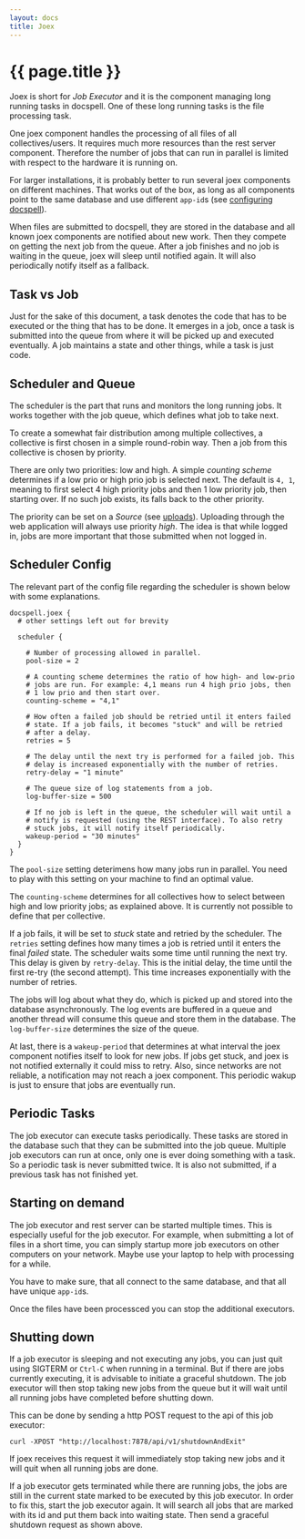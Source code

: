 ```yaml
---
layout: docs
title: Joex
---
```


# {{ page.title }}

Joex is short for *Job Executor* and it is the component managing long
running tasks in docspell. One of these long running tasks is the file
processing task.

One joex component handles the processing of all files of all
collectives/users. It requires much more resources than the rest
server component. Therefore the number of jobs that can run in
parallel is limited with respect to the hardware it is running on.

For larger installations, it is probably better to run several joex
components on different machines. That works out of the box, as long
as all components point to the same database and use different
`app-id`s (see [configuring docspell](./configure.html)).

When files are submitted to docspell, they are stored in the database
and all known joex components are notified about new work. Then they
compete on getting the next job from the queue. After a job finishes
and no job is waiting in the queue, joex will sleep until notified
again. It will also periodically notify itself as a fallback.

## Task vs Job

Just for the sake of this document, a task denotes the code that has
to be executed or the thing that has to be done. It emerges in a job,
once a task is submitted into the queue from where it will be picked
up and executed eventually. A job maintains a state and other things,
while a task is just code.


## Scheduler and Queue

The scheduler is the part that runs and monitors the long running
jobs. It works together with the job queue, which defines what job to
take next.

To create a somewhat fair distribution among multiple collectives, a
collective is first chosen in a simple round-robin way. Then a job
from this collective is chosen by priority.

There are only two priorities: low and high. A simple *counting
scheme* determines if a low prio or high prio job is selected
next. The default is `4, 1`, meaning to first select 4 high priority
jobs and then 1 low priority job, then starting over. If no such job
exists, its falls back to the other priority.

The priority can be set on a *Source* (see
[uploads](uploading.html)). Uploading through the web application will
always use priority *high*. The idea is that while logged in, jobs are
more important that those submitted when not logged in.


## Scheduler Config

The relevant part of the config file regarding the scheduler is shown
below with some explanations.

```
docspell.joex {
  # other settings left out for brevity

  scheduler {

    # Number of processing allowed in parallel.
    pool-size = 2

    # A counting scheme determines the ratio of how high- and low-prio
    # jobs are run. For example: 4,1 means run 4 high prio jobs, then
    # 1 low prio and then start over.
    counting-scheme = "4,1"

    # How often a failed job should be retried until it enters failed
    # state. If a job fails, it becomes "stuck" and will be retried
    # after a delay.
    retries = 5

    # The delay until the next try is performed for a failed job. This
    # delay is increased exponentially with the number of retries.
    retry-delay = "1 minute"

    # The queue size of log statements from a job.
    log-buffer-size = 500

    # If no job is left in the queue, the scheduler will wait until a
    # notify is requested (using the REST interface). To also retry
    # stuck jobs, it will notify itself periodically.
    wakeup-period = "30 minutes"
  }
}
```

The `pool-size` setting deterimens how many jobs run in parallel. You
need to play with this setting on your machine to find an optimal
value.

The `counting-scheme` determines for all collectives how to select
between high and low priority jobs; as explained above. It is
currently not possible to define that per collective.

If a job fails, it will be set to *stuck* state and retried by the
scheduler. The `retries` setting defines how many times a job is
retried until it enters the final *failed* state. The scheduler waits
some time until running the next try. This delay is given by
`retry-delay`. This is the initial delay, the time until the first
re-try (the second attempt). This time increases exponentially with
the number of retries.

The jobs will log about what they do, which is picked up and stored
into the database asynchronously. The log events are buffered in a
queue and another thread will consume this queue and store them in the
database. The `log-buffer-size` determines the size of the queue.

At last, there is a `wakeup-period` that determines at what interval
the joex component notifies itself to look for new jobs. If jobs get
stuck, and joex is not notified externally it could miss to
retry. Also, since networks are not reliable, a notification may not
reach a joex component. This periodic wakup is just to ensure that
jobs are eventually run.


## Periodic Tasks

The job executor can execute tasks periodically. These tasks are
stored in the database such that they can be submitted into the job
queue. Multiple job executors can run at once, only one is ever doing
something with a task. So a periodic task is never submitted twice. It
is also not submitted, if a previous task has not finished yet.


## Starting on demand

The job executor and rest server can be started multiple times. This
is especially useful for the job executor. For example, when
submitting a lot of files in a short time, you can simply startup more
job executors on other computers on your network. Maybe use your
laptop to help with processing for a while.

You have to make sure, that all connect to the same database, and that
all have unique `app-id`s.

Once the files have been processced you can stop the additional
executors.


## Shutting down

If a job executor is sleeping and not executing any jobs, you can just
quit using SIGTERM or `Ctrl-C` when running in a terminal. But if
there are jobs currently executing, it is advisable to initiate a
graceful shutdown. The job executor will then stop taking new jobs
from the queue but it will wait until all running jobs have completed
before shutting down.

This can be done by sending a http POST request to the api of this job
executor:

```
curl -XPOST "http://localhost:7878/api/v1/shutdownAndExit"
```

If joex receives this request it will immediately stop taking new jobs
and it will quit when all running jobs are done.

If a job executor gets terminated while there are running jobs, the
jobs are still in the current state marked to be executed by this job
executor. In order to fix this, start the job executor again. It will
search all jobs that are marked with its id and put them back into
waiting state. Then send a graceful shutdown request as shown above.

